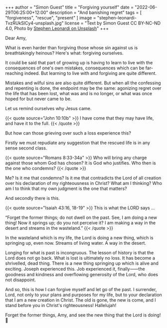 +++
author = "Simon Guest"
title = "Forgiving yourself"
date = "2022-06-29T06:25:00+12:00"
description = "And banishing regret"
tags = [ "forgiveness", "rescue", "present" ]
image = "stephen-leonardi-TvzRUkSlCy4-unsplash.jpg"
license = "Text by Simon Guest CC BY-NC-ND 4.0, Photo by [Stephen Leonardi on Unsplash](https://unsplash.com/photos/TvzRUkSlCy4)"
+++

Dear Amy,

What is even harder than forgiving those whose sin against us is breathtakingly heinous? Here's what: forgiving ourselves.

It could be said that part of growing up is having to learn to live with the consequences of one's own mistakes, consequences which can be far-reaching indeed. But learning to live with and forgiving are quite different.

Mistakes and wilful sins are also quite different. But when all the confessing and repenting is done, the endpoint may be the same: agonizing regret over the life that has been lost, what was and is no longer, or what was once hoped for but never came to be.

Let us remind ourselves why Jesus came.

{{< quote source="John 10:10b" >}}
I have come that they may have life, and have it to the full.
{{< /quote >}}

But how can those grieving over such a loss experience this?

Firstly we must repudiate any suggestion that the rescued life is in any sense second class.

{{< quote source="Romans 8:33-34a" >}}
Who will bring any charge against those whom God has chosen? It is God who justifies. Who then is the one who condemns?
{{< /quote >}}

Me? Is it me that condemns? Is it me that contradicts the Lord of all creation over his declaration of my righteousness in Christ? What am I thinking? Who am I to think that my own judgment is the one that matters?

And secondly there is this.

{{< quote source="Isaiah 43:16, 18-19" >}}
This is what the LORD says ...

“Forget the former things; do not dwell on the past. See, I am doing a new thing! Now it springs up; do you not perceive it? I am making a way in the desert and streams in the wasteland.”
{{< /quote >}}

In the wasteland which is my life, the Lord is doing a new thing, which is springing up, even now. Streams of living water. A way in the desert.

Longing for what is past is incongruous. The lesson of history is that the Lord does not go back. What is lost is ultimately no loss. It has become a shrivelled, dead thing. There is a new thing springing up which is alive and exciting. Joseph experienced this. Job experienced it, finally⸺the goodness and kindness and overflowing generosity of the Lord, who does not disappoint.

And so, this is how I can forgive myself and let go of the past. I surrender, Lord, not only to your plans and purposes for my life, but to your declaration that I am a new creation in Christ. The old is gone, the new is come, and I stand before you in Christ's righteousness! Hallelujah!

Forget the former things, Amy, and see the new thing that the Lord is doing! 🙏
